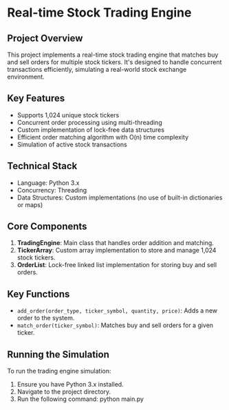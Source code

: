 # Real-time Stock Trading Engine

## Project Overview

This project implements a real-time stock trading engine that matches buy and sell orders for multiple stock tickers. It's designed to handle concurrent transactions efficiently, simulating a real-world stock exchange environment.

## Key Features

- Supports 1,024 unique stock tickers
- Concurrent order processing using multi-threading
- Custom implementation of lock-free data structures
- Efficient order matching algorithm with O(n) time complexity
- Simulation of active stock transactions

## Technical Stack

- Language: Python 3.x
- Concurrency: Threading
- Data Structures: Custom implementations (no use of built-in dictionaries or maps)


## Core Components

1. **TradingEngine**: Main class that handles order addition and matching.
2. **TickerArray**: Custom array implementation to store and manage 1,024 stock tickers.
3. **OrderList**: Lock-free linked list implementation for storing buy and sell orders.

## Key Functions

- `add_order(order_type, ticker_symbol, quantity, price)`: Adds a new order to the system.
- `match_order(ticker_symbol)`: Matches buy and sell orders for a given ticker.

## Running the Simulation

To run the trading engine simulation:

1. Ensure you have Python 3.x installed.
2. Navigate to the project directory.
3. Run the following command:
python main.py



